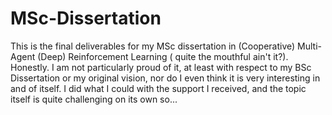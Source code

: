 # MSc-Dissertation
This is the final deliverables for my MSc dissertation in (Cooperative) Multi-Agent (Deep) Reinforcement Learning ( quite the mouthful ain't it?). Honestly. I am not particularly proud of it, at least with respect to my BSc Dissertation or my original vision, nor do I even think it is very interesting in and of itself. I did what I could with the support I received, and the topic itself is quite challenging on its own so... 
